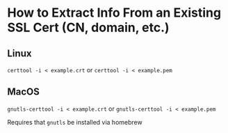# How to Extract Info From an Existing SSL Cert (CN, domain, etc.)

## Linux

`certtool -i < example.crt` or `certtool -i < example.pem`

## MacOS

`gnutls-certtool -i < example.crt` or `gnutls-certtool -i < example.pem`

Requires that `gnutls` be installed via homebrew
